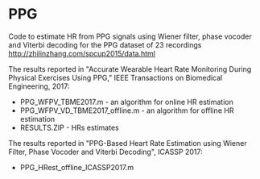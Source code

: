 # PPG
Code to estimate HR from PPG signals using Wiener filter, phase vocoder and Viterbi decoding for the PPG dataset of 23 recordings
http://zhilinzhang.com/spcup2015/data.html

The results reported in "Accurate Wearable Heart Rate Monitoring During Physical Exercises Using PPG," IEEE Transactions on Biomedical Engineering, 2017:
* PPG_WFPV_TBME2017.m - an algorithm for online HR estimation
* PPG_WFPV_VD_TBME2017_offline.m - an algorithm for offline HR estimation
* RESULTS.ZIP - HRs estimates  

The results reported in "PPG-Based Heart Rate Estimation using Wiener Filter, Phase Vocoder and Viterbi Decoding", ICASSP 2017: 
* PPG_HRest_offline_ICASSP2017.m


